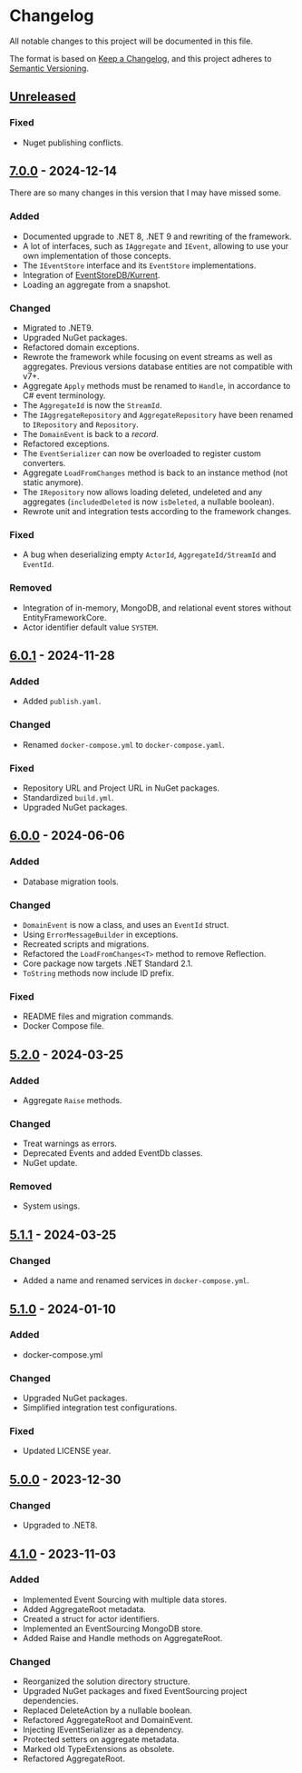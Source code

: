 # Changelog

All notable changes to this project will be documented in this file.

The format is based on [Keep a Changelog](https://keepachangelog.com/en/1.0.0/),
and this project adheres to [Semantic Versioning](https://semver.org/spec/v2.0.0.html).

## [Unreleased]

### Fixed

- Nuget publishing conflicts.

## [7.0.0] - 2024-12-14

There are so many changes in this version that I may have missed some.

### Added

- Documented upgrade to .NET 8, .NET 9 and rewriting of the framework.
- A lot of interfaces, such as `IAggregate` and `IEvent`, allowing to use your own implementation of those concepts.
- The `IEventStore` interface and its `EventStore` implementations.
- Integration of [EventStoreDB/Kurrent](https://www.eventstore.com/).
- Loading an aggregate from a snapshot.

### Changed

- Migrated to .NET9.
- Upgraded NuGet packages.
- Refactored domain exceptions.
- Rewrote the framework while focusing on event streams as well as aggregates. Previous versions database entities are not compatible with v7+.
- Aggregate `Apply` methods must be renamed to `Handle`, in accordance to C# event terminology.
- The `AggregateId` is now the `StreamId`.
- The `IAggregateRepository` and `AggregateRepository` have been renamed to `IRepository` and `Repository`.
- The `DomainEvent` is back to a _record_.
- Refactored exceptions.
- The `EventSerializer` can now be overloaded to register custom converters.
- Aggregate `LoadFromChanges` method is back to an instance method (not static anymore).
- The `IRepository` now allows loading deleted, undeleted and any aggregates (`includedDeleted` is now `isDeleted`, a nullable boolean).
- Rewrote unit and integration tests according to the framework changes.

### Fixed

- A bug when deserializing empty `ActorId`, `AggregateId/StreamId` and `EventId`.

### Removed

- Integration of in-memory, MongoDB, and relational event stores without EntityFrameworkCore.
- Actor identifier default value `SYSTEM`.

## [6.0.1] - 2024-11-28

### Added

- Added `publish.yaml`.

### Changed

- Renamed `docker-compose.yml` to `docker-compose.yaml`.

### Fixed

- Repository URL and Project URL in NuGet packages.
- Standardized `build.yml`.
- Upgraded NuGet packages.

## [6.0.0] - 2024-06-06

### Added

- Database migration tools.

### Changed

- `DomainEvent` is now a class, and uses an `EventId` struct.
- Using `ErrorMessageBuilder` in exceptions.
- Recreated scripts and migrations.
- Refactored the `LoadFromChanges<T>` method to remove Reflection.
- Core package now targets .NET Standard 2.1.
- `ToString` methods now include ID prefix.

### Fixed

- README files and migration commands.
- Docker Compose file.

## [5.2.0] - 2024-03-25

### Added

- Aggregate `Raise` methods.

### Changed

- Treat warnings as errors.
- Deprecated Events and added EventDb classes.
- NuGet update.

### Removed

- System usings.

## [5.1.1] - 2024-03-25

### Changed

- Added a name and renamed services in `docker-compose.yml`.

## [5.1.0] - 2024-01-10

### Added

- docker-compose.yml

### Changed

- Upgraded NuGet packages.
- Simplified integration test configurations.

### Fixed

- Updated LICENSE year.

## [5.0.0] - 2023-12-30

### Changed

- Upgraded to .NET8.

## [4.1.0] - 2023-11-03

### Added

- Implemented Event Sourcing with multiple data stores.
- Added AggregateRoot metadata.
- Created a struct for actor identifiers.
- Implemented an EventSourcing MongoDB store.
- Added Raise and Handle methods on AggregateRoot.

### Changed

- Reorganized the solution directory structure.
- Upgraded NuGet packages and fixed EventSourcing project dependencies.
- Replaced DeleteAction by a nullable boolean.
- Refactored AggregateRoot and DomainEvent.
- Injecting IEventSerializer as a dependency.
- Protected setters on aggregate metadata.
- Marked old TypeExtensions as obsolete.
- Refactored AggregateRoot.

[unreleased]: https://github.com/Logitar/EventSourcing/compare/v7.0.0...HEAD
[7.0.0]: https://github.com/Logitar/EventSourcing/compare/v6.0.1...v7.0.0
[6.0.1]: https://github.com/Logitar/EventSourcing/compare/v6.0.0...v6.0.1
[6.0.0]: https://github.com/Logitar/EventSourcing/compare/v5.2.0...v6.0.0
[5.2.0]: https://github.com/Logitar/EventSourcing/compare/v5.1.1...v5.2.0
[5.1.1]: https://github.com/Logitar/EventSourcing/compare/v5.1.0...v5.1.1
[5.1.0]: https://github.com/Logitar/EventSourcing/compare/v5.0.0...v5.1.0
[5.0.0]: https://github.com/Logitar/EventSourcing/compare/v4.1.0...v5.0.0
[4.1.0]: https://github.com/Logitar/EventSourcing/releases/tag/v4.1.0
